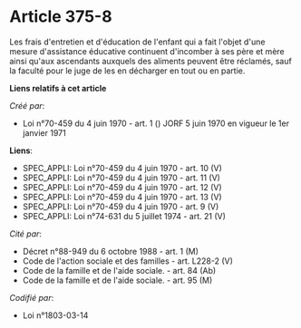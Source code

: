 # Article 375-8

Les frais d'entretien et d'éducation de l'enfant qui a fait l'objet d'une mesure d'assistance éducative continuent d'incomber
à ses père et mère ainsi qu'aux ascendants auxquels des aliments peuvent être réclamés, sauf la faculté pour le juge de les
en décharger en tout ou en partie.

**Liens relatifs à cet article**

_Créé par_:

  - Loi n°70-459 du 4 juin 1970 - art. 1 () JORF 5 juin 1970 en vigueur le 1er janvier 1971

**Liens**:

  - SPEC_APPLI: Loi n°70-459 du 4 juin 1970 - art. 10 (V)
  - SPEC_APPLI: Loi n°70-459 du 4 juin 1970 - art. 11 (V)
  - SPEC_APPLI: Loi n°70-459 du 4 juin 1970 - art. 12 (V)
  - SPEC_APPLI: Loi n°70-459 du 4 juin 1970 - art. 13 (V)
  - SPEC_APPLI: Loi n°70-459 du 4 juin 1970 - art. 9 (V)
  - SPEC_APPLI: Loi n°74-631 du 5 juillet 1974 - art. 21 (V)

_Cité par_:

  - Décret n°88-949 du 6 octobre 1988 - art. 1 (M)
  - Code de l'action sociale et des familles - art. L228-2 (V)
  - Code de la famille et de l'aide sociale. - art. 84 (Ab)
  - Code de la famille et de l'aide sociale. - art. 95 (M)

_Codifié par_:

  - Loi n°1803-03-14
